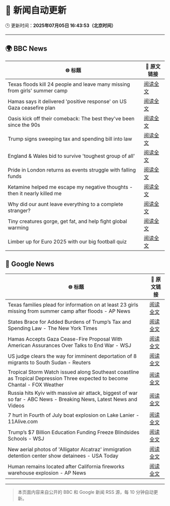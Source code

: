 # 🧠 新闻自动更新

🕒 更新时间：**2025年07月05日 16:43:53（北京时间）**

---

## 🌍 BBC News

| 🌐 标题 | 🔗 原文链接 |
|--------|-------------|
| Texas floods kill 24 people and leave many missing from girls' summer camp | [阅读全文](https://www.bbc.com/news/articles/cwyelx3x5k0o) |
| Hamas says it delivered 'positive response' on US Gaza ceasefire plan | [阅读全文](https://www.bbc.com/news/articles/cnvmrmvp98go) |
| Oasis kick off their comeback: The best they've been since the 90s | [阅读全文](https://www.bbc.com/news/articles/cn9y5z5nqe1o) |
| Trump signs sweeping tax and spending bill into law | [阅读全文](https://www.bbc.com/news/articles/cpvjlj3n1vmo) |
| England & Wales bid to survive 'toughest group of all' | [阅读全文](https://www.bbc.com/sport/football/articles/c24v11rlv1vo) |
| Pride in London returns as events struggle with falling funds | [阅读全文](https://www.bbc.com/news/articles/c0q877y7g9eo) |
| Ketamine helped me escape my negative thoughts - then it nearly killed me | [阅读全文](https://www.bbc.com/news/articles/c70r1xdyy59o) |
| Why did our aunt leave everything to a complete stranger? | [阅读全文](https://www.bbc.com/news/articles/cx2390x51zqo) |
| Tiny creatures gorge, get fat, and help fight global warming | [阅读全文](https://www.bbc.com/news/articles/c628nnz3rp9o) |
| Limber up for Euro 2025 with our big football quiz | [阅读全文](https://www.bbc.com/news/articles/c1lje6568rdo) |

## 📰 Google News

| 🌐 标题 | 🔗 原文链接 |
|--------|-------------|
| Texas families plead for information on at least 23 girls missing from summer camp after floods - AP News | [阅读全文](https://news.google.com/rss/articles/CBMiogFBVV95cUxNU0JxRW9VR1hPS3hyQjlBTF9ta2xRZFlFclNXWnY4cGVOejdQcVFSbDJxN2JrUUhGc2dyQ3B1LWJ3YTlJWktpc2QyQ2VQNi1lYm1Rbmw3QlZBUU1HT0x6b1lLNDZWTVdvNjRMWWhwdHRydVhPQkE1MGZSdUNSUHV1cV9BamxoRTdpU1ZPRGZKVm1IU2hSSTNTb2NCX1N4aWFtbnc?oc=5) |
| States Brace for Added Burdens of Trump’s Tax and Spending Law - The New York Times | [阅读全文](https://news.google.com/rss/articles/CBMieEFVX3lxTE5EUHFpMEZuSkFHckEtVlNfTjdOd191Sm9neG5GZTB4S1UxREZPMnBfVEJud3hsejdlQjc5Y2c3T2FTdEpvcUJxeUVqNF8tLVVDS094MG96VTV4clFrSXd0RlMweHpxeTlzVE45WmMwYjZUbm43eUNUeA?oc=5) |
| Hamas Accepts Gaza Cease-Fire Proposal With American Assurances Over Talks to End War - WSJ | [阅读全文](https://news.google.com/rss/articles/CBMivwFBVV95cUxQaDg3bWxNMElQQTdDQkJZTm14dnhjbVhFNzZhOFpCN1gxTVZfdk52bHhWNnNkWFRseHhSVk8zeWRVQWxQZXdLSkpIdldyM1c3dTBQNXdZcE9McjZ0aENsSUEzV29IZlFxd0FwcWQxMGVLb2tKb250TXNCM1ZyaHFSTEEzUzAwaEM3OGxpR2JORG9hUkFHS0IzY1JQdTBBX1oyTWJZYXFGQzJSaEozVmNyN204cGYtZTltQXlCVWZBVQ?oc=5) |
| US judge clears the way for imminent deportation of 8 migrants to South Sudan - Reuters | [阅读全文](https://news.google.com/rss/articles/CBMiqwFBVV95cUxOR093RDh6UldCdkl2M1VBWnBqcHc3VGF0VU5xUGpRSDJvdjRfb0tTYmUwaXk3NXV3Y3NPS2JqNWZPc2J2cW1sR0xndUE4am1zSGp4WVUwUG9WQ0VwbHV0U0ZMU25JSURHNEwtSlJIMjZHRkFDNEdYQ0s4dTBSb1NQeG5lT08zM1NZUENhNXhVbEJNbzdDSGhVQjBDaHRrTlAtVXpnMGlvZENVYkE?oc=5) |
| Tropical Storm Watch issued along Southeast coastline as Tropical Depression Three expected to become Chantal - FOX Weather | [阅读全文](https://news.google.com/rss/articles/CBMilAFBVV95cUxNQkdNOG5xNXpPelNWMVhxZERhamZ4emhIbGNzYUZEeWUyUEh0VTN6ZDkwN3Fnclh2WDl4OUw0cVNnVFV0QjhwWUo5WGd2YjBfZ1pUZlIxSVFTak42bUZrT3BoOUdZQlR3Z3dwMXI0OFItUmlfTVptVEx3S0g5Tmhka0VmaU45RVRRNnRjai1rVWVHRkR40gGaAUFVX3lxTFBNaEUyWkRTVnAzZGNhSFZGWmVYTTRjRVFra1N3QXVJcHNoQ3BpZHJhaG1KOEpta1ZmdDFpSXAzYl9QME9aMVNlbFdiSTVHczJNUWpwVVJFR1RPRXBEbWptU1J2SmFQY1N4RGY0M1o0dTlYOGpMdzlFQXh0STJ2TExBSFpWQzFUc3Y3VnFHcm9YeFJ4MUZHYzJUb2c?oc=5) |
| Russia hits Kyiv with massive air attack, biggest of war so far - ABC News - Breaking News, Latest News and Videos | [阅读全文](https://news.google.com/rss/articles/CBMipgFBVV95cUxPV29CSXNBZnRHcm55blM5WlYwUWNEV19JOUlJMWE5bktQak5VMWpsNTZvc1lqcEZjQ0Z2aVZMcUZsaGNYRVB4QW14OTBiNGhDaGpCQW9hQk5IUWstNGlTMU1kbGV2N0ZCelYya014TmhKaTQ0dG5TbnFyaEFVTTVZWVNIa1Z1LWwzRnpkZ3ZGaE1aMVJ5WkJwaXJON3ZiYWRHaTBHdEhB0gGrAUFVX3lxTE5RX3I4eGNCZzltdjRySkdQVkJlZnl4YzY1Vk1kcUpfRGJJekZCRFJYZE9FZ2lGaFJuSWl4UE5EcFNhQUZzV0kxRG1HNzdvQ3dURzVLM19naVVWQ1F6YWtsYTVDcmNnREQ5cEtFQWxhdXo0cEtuSHJ5Vk1kOHlsdHBWYlRnSVpnYTNXUFc5cGdPYWZDSS04QTBOLVU2NnpRUEllRkVKRWhjYkdJRQ?oc=5) |
| 7 hurt in Fourth of July boat explosion on Lake Lanier - 11Alive.com | [阅读全文](https://news.google.com/rss/articles/CBMizAFBVV95cUxOZlZDaXdDV19vZUtPVHozTjBuRkNsb1J6LVpJVEdIOFZIOFpFQUR4Sm56dzlkQWJfR09aNndrcTVYM3EtM0tlX213cUFJeFZZdTFZc2RfM1Z5cTkzY2kxZUdVMGo5RVdPQ2Uwb0dhZTc2VGc5dFZhVjRmN3RhT2tuZWM1aC1SUnFzVWVnbGljSVhadTQ1aEkxV0VlSGU2cEphTDN0MzVrRVNjTnZIUDM4U2JSeV94Yy1IeFIxMkpEbDJWTE1nNWJXYWFIOFE?oc=5) |
| Trump’s $7 Billion Education Funding Freeze Blindsides Schools - WSJ | [阅读全文](https://news.google.com/rss/articles/CBMihAFBVV95cUxNM0VseC0zY3RrcTAwYWFCSUNTbVBqc0Y5RHEtdzViREYzVzFKUjBITTBPU05XY2t3cWJGUUJCRWYwQVZ4d21yWFgxTW85MV8wczNTcUFteTJtM1lZOVZDWTFMa29fMW9yT0RWbGZzSnVnMGxycnMtUTdSRE5jVGpRVklXUUo?oc=5) |
| New aerial photos of 'Alligator Alcatraz' immigration detention center show detainees - USA Today | [阅读全文](https://news.google.com/rss/articles/CBMiqgFBVV95cUxNd05ZRm1DT0RhUkN0cEVrRFdWWmtvVUV0MGduSTdDQmtZOTZqc1JmOFNDRWNHOUgydUZnRm1KWU9QTU5VM3FyLXVNOUxrYjFMNE1RbUhYMW4tb1VkYkoxVGhhTDExUmRZaEdWcXZDUmlqbEQtSWZTdFB5eVIxRVBWSUF4Zjl0M3o5aEZIQ2k3X0IyUHF2X3k3SDN2OTN2R05DU0pfVUUxZFh4QQ?oc=5) |
| Human remains located after California fireworks warehouse explosion - AP News | [阅读全文](https://news.google.com/rss/articles/CBMiogFBVV95cUxNWHJWUnZLemZkUXNieEtNT1FQUjdqblNJNzBjZDR2dVFoNVZTNEJNMktZRXY0QVFKSV80XzlxYUVRN2F4U3o2ano1ZkhoMm9HYmNvTC04SDB6VlVpcEpyZG10TENYRW9YUjB6STVCTVcyd2dkSWZKaWlPcW5IQ0ZoMzU2SHhudGxsOUNVakRWUDlHd2NGMXliaFg1aXRvVWlHREE?oc=5) |

---
> 本页面内容来自公开的 BBC 和 Google 新闻 RSS 源，每 10 分钟自动更新。
